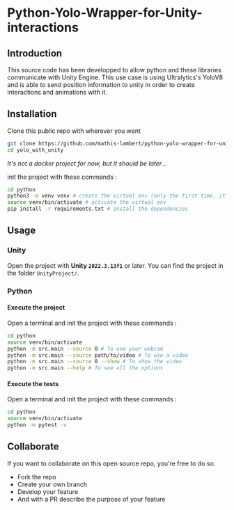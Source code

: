 # Python-Yolo-Wrapper-for-Unity-interactions

## Introduction
This source code has been developped to allow python and these libraries communicate with Unity Engine. This use case is using Ultralytics's YoloV8 and is able to send position information to unity in order to create interactions and animations with it.

## Installation
Clone this public repo with wherever you want
```bash
git clone https://github.com/mathis-lambert/python-yolo-wrapper-for-unity-interactions yolo_with_unity
cd yolo_with_unity
```
*It's not a docker project for now, but it should be later...*

init the project with these commands :
```bash
cd python
python3 -m venv venv # create the virtual env (only the first time, it will handle the dependencies)
source venv/bin/activate # activate the virtual env
pip install -r requirements.txt # install the dependencies
```

## Usage
### Unity
Open the project with **Unity `2022.3.13f1`** or later. You can find the project in the folder `UnityProject/`.

### Python
#### Execute the project
Open a terminal and init the project with these commands :
```bash
cd python
source venv/bin/activate
python -m src.main --source 0 # To use your webcam
python -m src.main --source path/to/video # To use a video
python -m src.main --source 0 --show # To show the video
python -m src.main --help # To see all the options
```
#### Execute the tests
Open a terminal and init the project with these commands :
```bash
cd python
source venv/bin/activate
python -m pytest -v
```

## Collaborate
If you want to collaborate on this open source repo, you're free to do so.
- Fork the repo
- Create your own branch
- Develop your feature
- And with a PR describe the purpose of your feature


